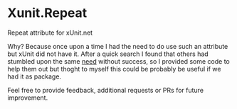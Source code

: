 # Xunit.Repeat
Repeat attribute for xUnit.net

Why? Because once upon a time I had the need to do use such an attribute but xUnit did not have it.
After a quick search I found that others had stumbled upon the same [need](https://stackoverflow.com/questions/31873778/xunit-test-fact-multiple-times/55687930#55687930) without success,
so I provided some code to help them out but thoght to myself this could be probably be useful if we had it as package.

Feel free to provide feedback, additional requests or PRs for future improvement.
